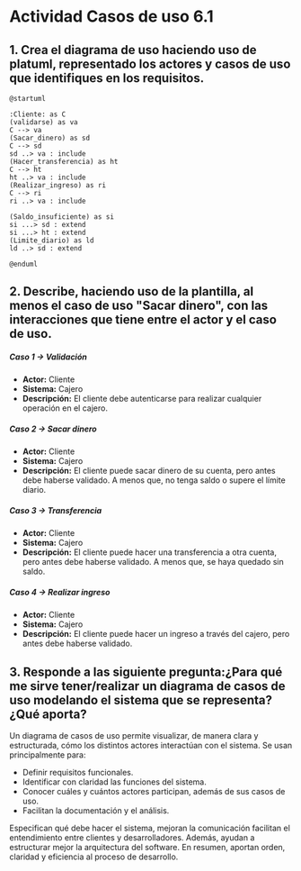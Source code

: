# Actividad Casos de uso 6.1
## 1. Crea el diagrama de uso haciendo uso de platuml, representado los actores y casos de uso que identifiques en los requisitos.
```
@startuml

:Cliente: as C
(validarse) as va
C --> va
(Sacar_dinero) as sd
C --> sd
sd ..> va : include
(Hacer_transferencia) as ht
C --> ht 
ht ..> va : include
(Realizar_ingreso) as ri
C --> ri
ri ..> va : include

(Saldo_insuficiente) as si
si ...> sd : extend
si ...> ht : extend
(Limite_diario) as ld
ld ..> sd : extend

@enduml
```

## 2. Describe, haciendo uso de la plantilla, al menos el caso de uso "Sacar dinero", con las interacciones que tiene entre el actor y el caso de uso.

##### Caso 1 -> Validación 
- **Actor:** Cliente
- **Sistema:** Cajero
- **Descripción:** El cliente debe autenticarse para realizar cualquier operación en el cajero.

##### Caso 2 -> Sacar dinero 
- **Actor:** Cliente
- **Sistema:** Cajero
- **Descripción:** El cliente puede sacar dinero de su cuenta, pero antes debe haberse validado. A menos que, no tenga saldo o supere el límite diario.

##### Caso 3 -> Transferencia 
- **Actor:** Cliente
- **Sistema:** Cajero
- **Descripción:** El cliente puede hacer una transferencia a otra cuenta, pero antes debe haberse validado. A menos que, se haya quedado sin saldo.

##### Caso 4 -> Realizar ingreso
- **Actor:** Cliente
- **Sistema:** Cajero
- **Descripción:** El cliente puede hacer un ingreso a través del cajero, pero antes debe haberse validado.


## 3. Responde a las siguiente pregunta:¿Para qué me sirve tener/realizar un diagrama de casos de uso modelando el sistema que se representa? ¿Qué aporta?

Un diagrama de casos de uso permite visualizar, de manera clara y estructurada, cómo los distintos actores interactúan con el sistema. Se usan principalmente para: 

- Definir requisitos funcionales.
- Identificar con claridad las funciones del sistema. 
- Conocer cuáles y cuántos actores participan, además de sus casos de uso.
- Facilitan la documentación y el análisis.

Especifican qué debe hacer el sistema, mejoran la comunicación facilitan el entendimiento entre clientes y desarrolladores. Además, ayudan a estructurar mejor la arquitectura del software. En resumen, aportan orden, claridad y eficiencia al proceso de desarrollo.



